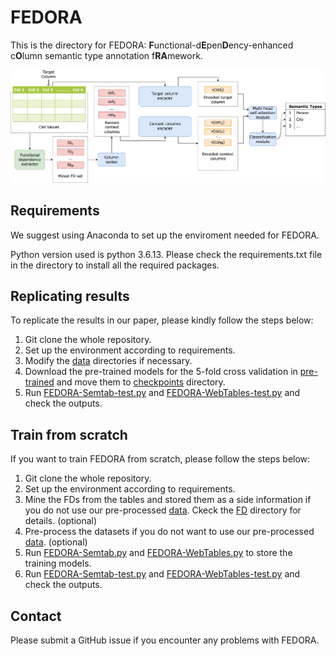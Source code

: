 # FEDORA

This is the directory for FEDORA: **F**unctional-d**E**pen**D**ency-enhanced c**O**lumn semantic type annotation f**RA**mework.

![Overview of FEDORA](./imgs/overview.png)

## Requirements

We suggest using Anaconda to set up the enviroment needed for FEDORA.

Python version used is python 3.6.13. Please check the requirements.txt file in the directory to install all the required packages.

## Replicating results

To replicate the results in our paper, please kindly follow the steps below: <br>
1. Git clone the whole repository.
2. Set up the environment according to requirements.
3. Modify the [data](./data) directories if necessary.
4. Download the pre-trained models for the 5-fold cross validation in [pre-trained](./pre-trained) and move them to [checkpoints](./checkpoints) directory.
5. Run [FEDORA-Semtab-test.py](https://github.com/fedora2022/FEDORA-ICDM/blob/main/scripts/FEDORA-Semtab-test.py) and [FEDORA-WebTables-test.py](https://github.com/fedora2022/FEDORA-ICDM/blob/main/scripts/FEDORA-WebTables-test.py) and check the outputs.

## Train from scratch

If you want to train FEDORA from scratch, please follow the steps below: <br>
1. Git clone the whole repository.
2. Set up the environment according to requirements.
3. Mine the FDs from the tables and stored them as a side information if you do not use our pre-processed [data](./data). Ckeck the [FD](./FD) directory for details. (optional)
4. Pre-process the datasets if you do not want to use our pre-processed [data](./data). (optional)
5. Run [FEDORA-Semtab.py](https://github.com/fedora2022/FEDORA-ICDM/blob/main/scripts/FEDORA-Semtab.py) and [FEDORA-WebTables.py](https://github.com/fedora2022/FEDORA-ICDM/blob/main/scripts/FEDORA-WebTables.py) to store the training models.
6. Run [FEDORA-Semtab-test.py](https://github.com/fedora2022/FEDORA-ICDM/blob/main/scripts/FEDORA-Semtab-test.py) and [FEDORA-WebTables-test.py](https://github.com/fedora2022/FEDORA-ICDM/blob/main/scripts/FEDORA-WebTables-test.py) and check the outputs.

## Contact

Please submit a GitHub issue if you encounter any problems with FEDORA.

